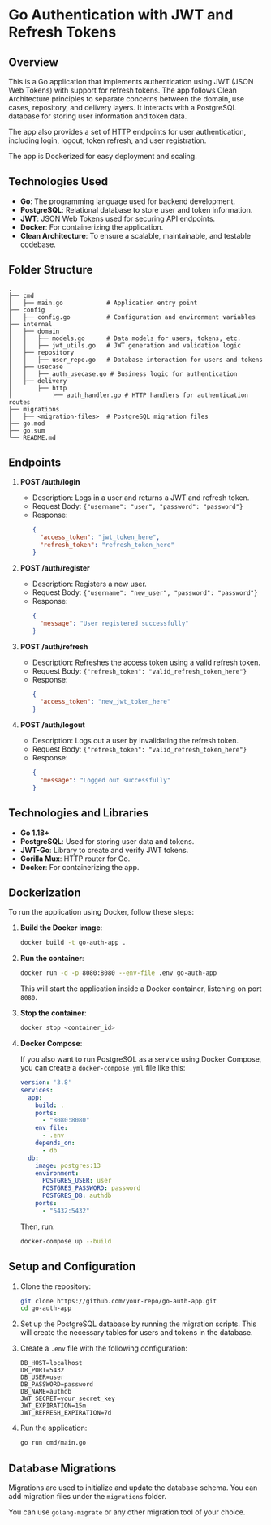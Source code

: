 # Go Authentication with JWT and Refresh Tokens

## Overview

This is a Go application that implements authentication using JWT (JSON Web Tokens) with support for refresh tokens. The app follows Clean Architecture principles to separate concerns between the domain, use cases, repository, and delivery layers. It interacts with a PostgreSQL database for storing user information and token data.

The app also provides a set of HTTP endpoints for user authentication, including login, logout, token refresh, and user registration.

The app is Dockerized for easy deployment and scaling.

## Technologies Used

- **Go**: The programming language used for backend development.
- **PostgreSQL**: Relational database to store user and token information.
- **JWT**: JSON Web Tokens used for securing API endpoints.
- **Docker**: For containerizing the application.
- **Clean Architecture**: To ensure a scalable, maintainable, and testable codebase.

## Folder Structure

```plaintext
.
├── cmd
│   ├── main.go            # Application entry point
├── config
│   ├── config.go          # Configuration and environment variables
├── internal
│   ├── domain
│   │   ├── models.go      # Data models for users, tokens, etc.
│   │   ├── jwt_utils.go   # JWT generation and validation logic
│   ├── repository
│   │   ├── user_repo.go   # Database interaction for users and tokens
│   ├── usecase
│   │   ├── auth_usecase.go # Business logic for authentication
│   ├── delivery
│       ├── http
│           ├── auth_handler.go # HTTP handlers for authentication routes
├── migrations
│   ├── <migration-files>  # PostgreSQL migration files
├── go.mod
├── go.sum
└── README.md
```

## Endpoints

1. **POST /auth/login**
   - Description: Logs in a user and returns a JWT and refresh token.
   - Request Body: `{"username": "user", "password": "password"}`
   - Response:
     ```json
     {
       "access_token": "jwt_token_here",
       "refresh_token": "refresh_token_here"
     }
     ```
   
2. **POST /auth/register**
   - Description: Registers a new user.
   - Request Body: `{"username": "new_user", "password": "password"}`
   - Response: 
     ```json
     {
       "message": "User registered successfully"
     }
     ```

3. **POST /auth/refresh**
   - Description: Refreshes the access token using a valid refresh token.
   - Request Body: `{"refresh_token": "valid_refresh_token_here"}`
   - Response:
     ```json
     {
       "access_token": "new_jwt_token_here"
     }
     ```

4. **POST /auth/logout**
   - Description: Logs out a user by invalidating the refresh token.
   - Request Body: `{"refresh_token": "valid_refresh_token_here"}`
   - Response: 
     ```json
     {
       "message": "Logged out successfully"
     }
     ```

## Technologies and Libraries

- **Go 1.18+**
- **PostgreSQL**: Used for storing user data and tokens.
- **JWT-Go**: Library to create and verify JWT tokens.
- **Gorilla Mux**: HTTP router for Go.
- **Docker**: For containerizing the app.

## Dockerization

To run the application using Docker, follow these steps:

1. **Build the Docker image**:

   ```bash
   docker build -t go-auth-app .
   ```

2. **Run the container**:

   ```bash
   docker run -d -p 8080:8080 --env-file .env go-auth-app
   ```

   This will start the application inside a Docker container, listening on port `8080`.

3. **Stop the container**:

   ```bash
   docker stop <container_id>
   ```

4. **Docker Compose**:

   If you also want to run PostgreSQL as a service using Docker Compose, you can create a `docker-compose.yml` file like this:

   ```yaml
   version: '3.8'
   services:
     app:
       build: .
       ports:
         - "8080:8080"
       env_file:
         - .env
       depends_on:
         - db
     db:
       image: postgres:13
       environment:
         POSTGRES_USER: user
         POSTGRES_PASSWORD: password
         POSTGRES_DB: authdb
       ports:
         - "5432:5432"
   ```

   Then, run:

   ```bash
   docker-compose up --build
   ```

## Setup and Configuration

1. Clone the repository:

   ```bash
   git clone https://github.com/your-repo/go-auth-app.git
   cd go-auth-app
   ```

2. Set up the PostgreSQL database by running the migration scripts. This will create the necessary tables for users and tokens in the database.

3. Create a `.env` file with the following configuration:

   ```plaintext
   DB_HOST=localhost
   DB_PORT=5432
   DB_USER=user
   DB_PASSWORD=password
   DB_NAME=authdb
   JWT_SECRET=your_secret_key
   JWT_EXPIRATION=15m
   JWT_REFRESH_EXPIRATION=7d
   ```

4. Run the application:

   ```bash
   go run cmd/main.go
   ```

## Database Migrations

Migrations are used to initialize and update the database schema. You can add migration files under the `migrations` folder.

You can use `golang-migrate` or any other migration tool of your choice.

